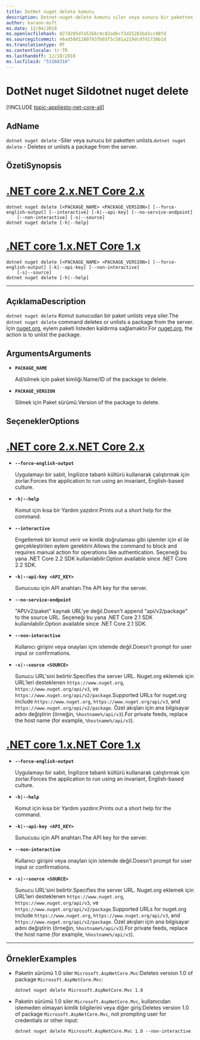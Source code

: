 ```yaml
---
title: DotNet nuget delete komutu
description: Dotnet-nuget-delete komutu siler veya sunucu bir paketten unlists.
author: karann-msft
ms.date: 12/04/2018
ms.openlocfilehash: 827d295d7a52b6c9c82adbcf3d25281bd1cc98fd
ms.sourcegitcommit: e6ad58812807937b03f5c581a219dcd7d1726b1d
ms.translationtype: MT
ms.contentlocale: tr-TR
ms.lasthandoff: 12/10/2018
ms.locfileid: "53168318"
---
```

# <a name="dotnet-nuget-delete"></a><span data-ttu-id="e0172-103">DotNet nuget Sil</span><span class="sxs-lookup"><span data-stu-id="e0172-103">dotnet nuget delete</span></span>

[!INCLUDE [topic-appliesto-net-core-all](../../../includes/topic-appliesto-net-core-all.md)]

## <a name="name"></a><span data-ttu-id="e0172-104">Ad</span><span class="sxs-lookup"><span data-stu-id="e0172-104">Name</span></span>

<span data-ttu-id="e0172-105">`dotnet nuget delete` -Siler veya sunucu bir paketten unlists.</span><span class="sxs-lookup"><span data-stu-id="e0172-105">`dotnet nuget delete` - Deletes or unlists a package from the server.</span></span>

## <a name="synopsis"></a><span data-ttu-id="e0172-106">Özeti</span><span class="sxs-lookup"><span data-stu-id="e0172-106">Synopsis</span></span>

# <a name="net-core-2xtabnetcore2x"></a>[<span data-ttu-id="e0172-107">.NET core 2.x</span><span class="sxs-lookup"><span data-stu-id="e0172-107">.NET Core 2.x</span></span>](#tab/netcore2x)
```
dotnet nuget delete [<PACKAGE_NAME> <PACKAGE_VERSION>] [--force-english-output] [--interactive] [-k|--api-key] [--no-service-endpoint]
    [--non-interactive] [-s|--source]
dotnet nuget delete [-h|--help]
```
# <a name="net-core-1xtabnetcore1x"></a>[<span data-ttu-id="e0172-108">.NET core 1.x</span><span class="sxs-lookup"><span data-stu-id="e0172-108">.NET Core 1.x</span></span>](#tab/netcore1x)
```
dotnet nuget delete [<PACKAGE_NAME> <PACKAGE_VERSION>] [--force-english-output] [-k|--api-key] [--non-interactive]
    [-s|--source]
dotnet nuget delete [-h|--help]
```
---

## <a name="description"></a><span data-ttu-id="e0172-109">Açıklama</span><span class="sxs-lookup"><span data-stu-id="e0172-109">Description</span></span>

<span data-ttu-id="e0172-110">`dotnet nuget delete` Komut sunucudan bir paket unlists veya siler.</span><span class="sxs-lookup"><span data-stu-id="e0172-110">The `dotnet nuget delete` command deletes or unlists a package from the server.</span></span> <span data-ttu-id="e0172-111">İçin [nuget.org](https://www.nuget.org/), eylem paketi listeden kaldırma sağlamaktır.</span><span class="sxs-lookup"><span data-stu-id="e0172-111">For [nuget.org](https://www.nuget.org/), the action is to unlist the package.</span></span>

## <a name="arguments"></a><span data-ttu-id="e0172-112">Arguments</span><span class="sxs-lookup"><span data-stu-id="e0172-112">Arguments</span></span>

* **`PACKAGE_NAME`**

  <span data-ttu-id="e0172-113">Ad/silmek için paket kimliği.</span><span class="sxs-lookup"><span data-stu-id="e0172-113">Name/ID of the package to delete.</span></span>

* **`PACKAGE_VERSION`**

  <span data-ttu-id="e0172-114">Silmek için Paket sürümü.</span><span class="sxs-lookup"><span data-stu-id="e0172-114">Version of the package to delete.</span></span>

## <a name="options"></a><span data-ttu-id="e0172-115">Seçenekler</span><span class="sxs-lookup"><span data-stu-id="e0172-115">Options</span></span>

# <a name="net-core-2xtabnetcore2x"></a>[<span data-ttu-id="e0172-116">.NET core 2.x</span><span class="sxs-lookup"><span data-stu-id="e0172-116">.NET Core 2.x</span></span>](#tab/netcore2x)

* **`--force-english-output`**

  <span data-ttu-id="e0172-117">Uygulamayı bir sabit, İngilizce tabanlı kültürü kullanarak çalıştırmak için zorlar.</span><span class="sxs-lookup"><span data-stu-id="e0172-117">Forces the application to run using an invariant, English-based culture.</span></span>

* **`-h|--help`**

  <span data-ttu-id="e0172-118">Komut için kısa bir Yardım yazdırır.</span><span class="sxs-lookup"><span data-stu-id="e0172-118">Prints out a short help for the command.</span></span>

* **`--interactive`**

  <span data-ttu-id="e0172-119">Engellemek bir komut verir ve kimlik doğrulaması gibi işlemler için el ile gerçekleştirilen eylem gerektirir.</span><span class="sxs-lookup"><span data-stu-id="e0172-119">Allows the command to block and requires manual action for operations like authentication.</span></span> <span data-ttu-id="e0172-120">Seçeneği bu yana .NET Core 2.2 SDK kullanılabilir.</span><span class="sxs-lookup"><span data-stu-id="e0172-120">Option available since .NET Core 2.2 SDK.</span></span>

* **`-k|--api-key <API_KEY>`**

  <span data-ttu-id="e0172-121">Sunucusu için API anahtarı.</span><span class="sxs-lookup"><span data-stu-id="e0172-121">The API key for the server.</span></span>

* **`--no-service-endpoint`**

  <span data-ttu-id="e0172-122">"API/v2/paket" kaynak URL'ye değil.</span><span class="sxs-lookup"><span data-stu-id="e0172-122">Doesn't append "api/v2/package" to the source URL.</span></span> <span data-ttu-id="e0172-123">Seçeneği bu yana .NET Core 2.1 SDK kullanılabilir.</span><span class="sxs-lookup"><span data-stu-id="e0172-123">Option available since .NET Core 2.1 SDK.</span></span>

* **`--non-interactive`**

  <span data-ttu-id="e0172-124">Kullanıcı girişini veya onayları için istemde değil.</span><span class="sxs-lookup"><span data-stu-id="e0172-124">Doesn't prompt for user input or confirmations.</span></span>

* **`-s|--source <SOURCE>`**

  <span data-ttu-id="e0172-125">Sunucu URL'sini belirtir.</span><span class="sxs-lookup"><span data-stu-id="e0172-125">Specifies the server URL.</span></span> <span data-ttu-id="e0172-126">Nuget.org eklemek için URL'leri desteklenen `https://www.nuget.org`, `https://www.nuget.org/api/v3`, ve `https://www.nuget.org/api/v2/package`.</span><span class="sxs-lookup"><span data-stu-id="e0172-126">Supported URLs for nuget.org include `https://www.nuget.org`, `https://www.nuget.org/api/v3`, and `https://www.nuget.org/api/v2/package`.</span></span> <span data-ttu-id="e0172-127">Özel akışları için ana bilgisayar adını değiştirin (örneğin, `%hostname%/api/v3`).</span><span class="sxs-lookup"><span data-stu-id="e0172-127">For private feeds, replace the host name (for example, `%hostname%/api/v3`).</span></span>

# <a name="net-core-1xtabnetcore1x"></a>[<span data-ttu-id="e0172-128">.NET core 1.x</span><span class="sxs-lookup"><span data-stu-id="e0172-128">.NET Core 1.x</span></span>](#tab/netcore1x)

* **`--force-english-output`**

  <span data-ttu-id="e0172-129">Uygulamayı bir sabit, İngilizce tabanlı kültürü kullanarak çalıştırmak için zorlar.</span><span class="sxs-lookup"><span data-stu-id="e0172-129">Forces the application to run using an invariant, English-based culture.</span></span>

* **`-h|--help`**

  <span data-ttu-id="e0172-130">Komut için kısa bir Yardım yazdırır.</span><span class="sxs-lookup"><span data-stu-id="e0172-130">Prints out a short help for the command.</span></span>

* **`-k|--api-key <API_KEY>`**

  <span data-ttu-id="e0172-131">Sunucusu için API anahtarı.</span><span class="sxs-lookup"><span data-stu-id="e0172-131">The API key for the server.</span></span>

* **`--non-interactive`**

  <span data-ttu-id="e0172-132">Kullanıcı girişini veya onayları için istemde değil.</span><span class="sxs-lookup"><span data-stu-id="e0172-132">Doesn't prompt for user input or confirmations.</span></span>

* **`-s|--source <SOURCE>`**

  <span data-ttu-id="e0172-133">Sunucu URL'sini belirtir.</span><span class="sxs-lookup"><span data-stu-id="e0172-133">Specifies the server URL.</span></span> <span data-ttu-id="e0172-134">Nuget.org eklemek için URL'leri desteklenen `https://www.nuget.org`, `https://www.nuget.org/api/v3`, ve `https://www.nuget.org/api/v2/package`.</span><span class="sxs-lookup"><span data-stu-id="e0172-134">Supported URLs for nuget.org include `https://www.nuget.org`, `https://www.nuget.org/api/v3`, and `https://www.nuget.org/api/v2/package`.</span></span> <span data-ttu-id="e0172-135">Özel akışları için ana bilgisayar adını değiştirin (örneğin, `%hostname%/api/v3`).</span><span class="sxs-lookup"><span data-stu-id="e0172-135">For private feeds, replace the host name (for example, `%hostname%/api/v3`).</span></span>

---

## <a name="examples"></a><span data-ttu-id="e0172-136">Örnekler</span><span class="sxs-lookup"><span data-stu-id="e0172-136">Examples</span></span>

* <span data-ttu-id="e0172-137">Paketin sürümü 1.0 siler `Microsoft.AspNetCore.Mvc`:</span><span class="sxs-lookup"><span data-stu-id="e0172-137">Deletes version 1.0 of package `Microsoft.AspNetCore.Mvc`:</span></span>

  ```console
  dotnet nuget delete Microsoft.AspNetCore.Mvc 1.0
  ```

* <span data-ttu-id="e0172-138">Paketin sürümü 1.0 siler `Microsoft.AspNetCore.Mvc`, kullanıcıdan istemeden olmayan kimlik bilgilerini veya diğer giriş:</span><span class="sxs-lookup"><span data-stu-id="e0172-138">Deletes version 1.0 of package `Microsoft.AspNetCore.Mvc`, not prompting user for credentials or other input:</span></span>

  ```console
  dotnet nuget delete Microsoft.AspNetCore.Mvc 1.0 --non-interactive
  ```